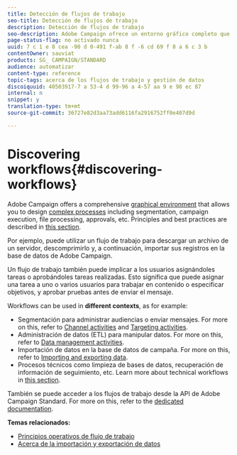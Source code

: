 ```yaml
---
title: Detección de flujos de trabajo
seo-title: Detección de flujos de trabajo
description: Detección de flujos de trabajo
seo-description: Adobe Campaign ofrece un entorno gráfico completo que le permite diseñar y automatizar procesos.
page-status-flag: no activado nunca
uuid: 7 c 1 e 8 cea -90 d 0-491 f-ab 8 f -6 cd 69 f 8 a 6 c 3 b
contentOwner: sauviat
products: SG_ CAMPAIGN/STANDARD
audience: automatizar
content-type: reference
topic-tags: acerca de los flujos de trabajo y gestión de datos
discoiquuid: 40503917-7 a 53-4 d 99-96 a 4-57 aa 9 e 98 ec 87
internal: n
snippet: y
translation-type: tm+mt
source-git-commit: 36727e82d3aa73add6116fa2916752ff0e407d9d

---
```



# Discovering workflows{#discovering-workflows}

Adobe Campaign offers a comprehensive [graphical environment](../../automating/using/workflow-interface.md) that allows you to design [complex processes](../../automating/using/workflow-operating-principles.md) including segmentation, campaign execution, file processing, approvals, etc. Principles and best practices are described in [this section](../../automating/using/building-a-workflow.md).

Por ejemplo, puede utilizar un flujo de trabajo para descargar un archivo de un servidor, descomprimirlo y, a continuación, importar sus registros en la base de datos de Adobe Campaign.

Un flujo de trabajo también puede implicar a los usuarios asignándoles tareas o aprobándoles tareas realizadas. Esto significa que puede asignar una tarea a uno o varios usuarios para trabajar en contenido o especificar objetivos, y aprobar pruebas antes de enviar el mensaje.

Workflows can be used in **different contexts**, as for example:

* Segmentación para administrar audiencias o enviar mensajes. For more on this, refer to [Channel activities](../../automating/using/about-channel-activities.md) and [Targeting activities](../../automating/using/about-targeting-activities.md).
* Administración de datos (ETL) para manipular datos. For more on this, refer to [Data management activities](../../automating/using/about-data-management-activities.md).
* Importación de datos en la base de datos de campaña. For more on this, refer to [Importing and exporting data](../../automating/using/about-data-import-and-export.md).
* Procesos técnicos como limpieza de bases de datos, recuperación de información de seguimiento, etc. Learn more about technical workflows in [this section](../../administration/using/technical-workflows.md).

También se puede acceder a los flujos de trabajo desde la API de Adobe Campaign Standard. For more on this, refer to the [dedicated documentation](https://docs.campaign.adobe.com/doc/standard/en/api/ACS_API.html#managing-workflows).

**Temas relacionados:**

* [Principios operativos de flujo de trabajo](../../automating/using/workflow-operating-principles.md)
* [Acerca de la importación y exportación de datos](../../automating/using/about-data-import-and-export.md)

